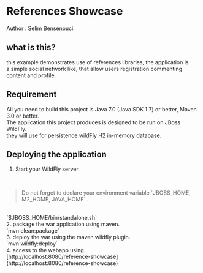 References Showcase
====================
Author : Selim Bensenouci.

what is this?
------------

this example demonstrates use of references libraries, the application is <br/>
a simple social network like, that allow users registration commenting content and profile.

Requirement
-----------

All you need to build this project is Java 7.0 (Java SDK 1.7) or better, Maven 3.0 or better.<br/>
The application this project produces is designed to be run on JBoss WildFly. <br/>
they will use for persistence wildFly H2 in-memory database.

Deploying the application
--------------------------

1. Start your WildFly server.
<br/>
<blockquote> Do not forget to declare your environment variable `JBOSS_HOME, M2_HOME, JAVA_HOME` . </blockquote>
<br/>
`$JBOSS_HOME/bin/standalone.sh`
<br/>
2. package the war application using maven.
<br/>
`mvn clean:package`
<br/>
3. deploy the war using the maven wildfly plugin.
<br/>
`mvn wildfly:deploy`
<br/>
4. access to the webapp using 
<br/>
[http://localhost:8080/reference-showcase](http://localhost:8080/reference-showcase)






